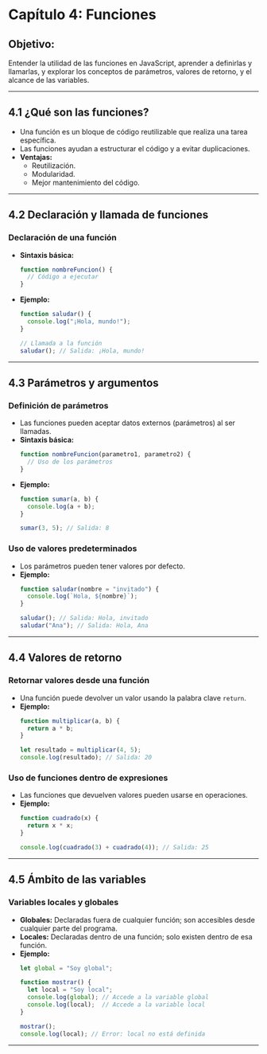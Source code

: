# **Capítulo 4: Funciones**

## **Objetivo:**
Entender la utilidad de las funciones en JavaScript, aprender a definirlas y llamarlas, y explorar los conceptos de parámetros, valores de retorno, y el alcance de las variables.

---

## **4.1 ¿Qué son las funciones?**
- Una función es un bloque de código reutilizable que realiza una tarea específica.
- Las funciones ayudan a estructurar el código y a evitar duplicaciones.
- **Ventajas:**
  - Reutilización.
  - Modularidad.
  - Mejor mantenimiento del código.

---

## **4.2 Declaración y llamada de funciones**

### **Declaración de una función**
- **Sintaxis básica:**
  ```javascript
  function nombreFuncion() {
    // Código a ejecutar
  }
  ```
- **Ejemplo:**
  ```javascript
  function saludar() {
    console.log("¡Hola, mundo!");
  }
  
  // Llamada a la función
  saludar(); // Salida: ¡Hola, mundo!
  ```

---

## **4.3 Parámetros y argumentos**

### **Definición de parámetros**
- Las funciones pueden aceptar datos externos (parámetros) al ser llamadas.
- **Sintaxis básica:**
  ```javascript
  function nombreFuncion(parametro1, parametro2) {
    // Uso de los parámetros
  }
  ```
- **Ejemplo:**
  ```javascript
  function sumar(a, b) {
    console.log(a + b);
  }

  sumar(3, 5); // Salida: 8
  ```

### **Uso de valores predeterminados**
- Los parámetros pueden tener valores por defecto.
- **Ejemplo:**
  ```javascript
  function saludar(nombre = "invitado") {
    console.log(`Hola, ${nombre}`);
  }

  saludar(); // Salida: Hola, invitado
  saludar("Ana"); // Salida: Hola, Ana
  ```

---

## **4.4 Valores de retorno**

### **Retornar valores desde una función**
- Una función puede devolver un valor usando la palabra clave `return`.
- **Ejemplo:**
  ```javascript
  function multiplicar(a, b) {
    return a * b;
  }

  let resultado = multiplicar(4, 5);
  console.log(resultado); // Salida: 20
  ```

### **Uso de funciones dentro de expresiones**
- Las funciones que devuelven valores pueden usarse en operaciones.
- **Ejemplo:**
  ```javascript
  function cuadrado(x) {
    return x * x;
  }

  console.log(cuadrado(3) + cuadrado(4)); // Salida: 25
  ```

---

## **4.5 Ámbito de las variables**

### **Variables locales y globales**
- **Globales:** Declaradas fuera de cualquier función; son accesibles desde cualquier parte del programa.
- **Locales:** Declaradas dentro de una función; solo existen dentro de esa función.
- **Ejemplo:**
  ```javascript
  let global = "Soy global";

  function mostrar() {
    let local = "Soy local";
    console.log(global); // Accede a la variable global
    console.log(local);  // Accede a la variable local
  }

  mostrar();
  console.log(local); // Error: local no está definida
  ```

---

